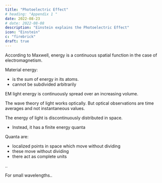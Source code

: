 ```yaml
---
title: "Photoelectric Effect"
# heading: "Appendix 1 "
date: 2022-08-23
# date: 2022-08-08
description: "Einstein explains the Photoelectric Effect"
icon: "Einstein"
c: "firebrick"
draft: true
---
```


<!-- time average values -->


According to Maxwell, energy is a continuous spatial function in the case of electromagnetism. 

Material energy:
- is the sum of energy in its atoms. 
- cannot be subdivided arbitrarily

EM light energy is continuously spread over an increasing volume. 

The wave theory of light works optically. But optical observations are time averages and not instantaneous values. 

The energy of light is discontinuously distributed in space. 
- Instead, it has a finite energy quanta

Quanta are:
- localized points in space which move without dividing
- these move without dividing
- there act as complete units


..

For small wavelengths.. 
